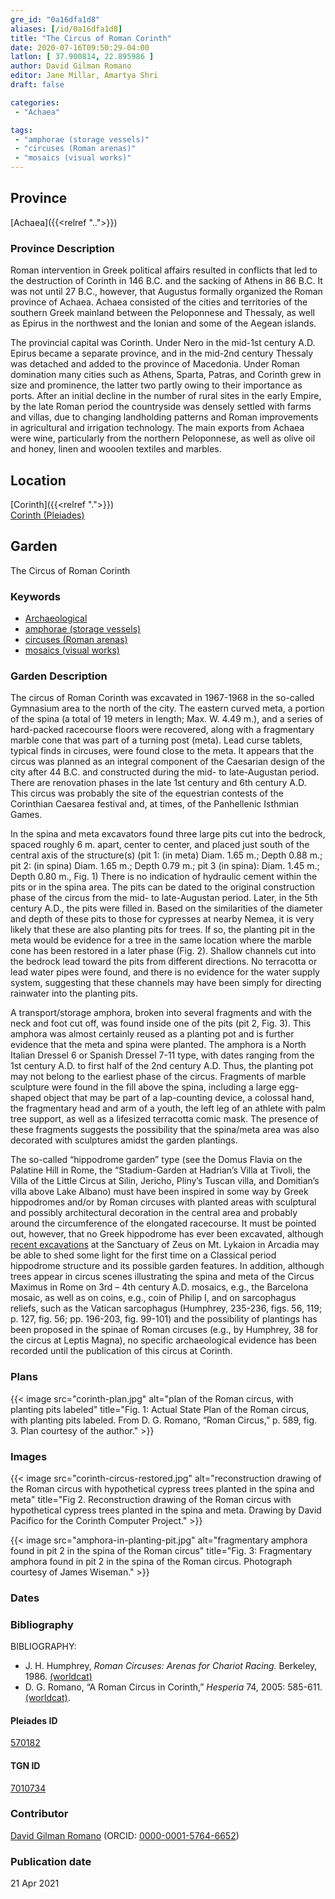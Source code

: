 ```yaml
---
gre_id: "0a16dfa1d8"
aliases: [/id/0a16dfa1d8]
title: "The Circus of Roman Corinth"
date: 2020-07-16T09:50:29-04:00
latlon: [ 37.900814, 22.895986 ]
author: David Gilman Romano
editor: Jane Millar, Amartya Shri
draft: false

categories:
 - "Achaea"

tags:
 - "amphorae (storage vessels)"
 - "circuses (Roman arenas)"
 - "mosaics (visual works)"
---
```


## Province

[Achaea]({{<relref "..">}})

### Province Description

Roman intervention in Greek political affairs resulted in conflicts that led to the destruction of Corinth in 146 B.C. and the sacking of Athens in 86 B.C. It was not until 27 B.C., however, that Augustus formally organized the Roman province of Achaea. Achaea consisted of the cities and territories of the southern Greek mainland between the Peloponnese and Thessaly, as well as Epirus in the northwest and the Ionian and some of the Aegean islands.

The provincial capital was Corinth. Under Nero in the mid-1st century A.D. Epirus became a separate province, and in the mid-2nd century Thessaly was detached and added to the province of Macedonia. Under Roman domination many cities such as Athens, Sparta, Patras, and Corinth grew in size and prominence, the latter two partly owing to their importance as ports.  After an initial decline in the number of rural sites in the early Empire, by the late Roman period the countryside was densely settled with farms and villas, due to changing landholding patterns and Roman improvements in agricultural and irrigation technology. The main exports from Achaea were wine, particularly from the northern Peloponnese, as well as olive oil and honey, linen and wooolen textiles and marbles.

## Location

[Corinth]({{<relref ".">}}) \
[Corinth (Pleiades)](https://pleiades.stoa.org/places/570182)

<!--### Location Description-->

<!-- LEAVE THIS BLANK FOR NOW -->

<!--## Sublocation-->

<!--
[AREA WITHIN LOCATION, LIKE “PALATINE HILL”](GEOREFERENCE LINK)
A sublocation is any area larger than an individual garden, but located within a location. I would always try to include a link to a controlled vocabulary here if possible. This ID may well be different from the Garden ID, e.g., Pompeii versus a Garden in one of the houses which has its own Pleiades ID.
-->

<!--### Sublocation Description-->

<!-- DESCRIPTION -->

## Garden

The Circus of Roman Corinth

### Keywords

- [Archaeological](#)
- [amphorae (storage vessels)](http://vocab.getty.edu/page/aat/300148696)
- [circuses (Roman arenas)](http://vocab.getty.edu/page/aat/300007255)
- [mosaics (visual works)](http://vocab.getty.edu/page/aat/300015342)

### Garden Description

The circus of Roman Corinth was excavated in 1967-1968 in the so-called Gymnasium area to the north of the city. The eastern curved meta, a portion of the spina (a total of 19 meters in length; Max. W. 4.49 m.), and a series of hard-packed racecourse floors were recovered, along with a fragmentary marble cone that was part of a turning post (meta). Lead curse tablets, typical finds in circuses, were found close to the meta. It appears that the circus was planned as an integral component of the Caesarian design of the city after 44 B.C. and constructed during the mid- to late-Augustan period. There are renovation phases in the late 1st century and 6th century A.D. This circus was probably the site of the equestrian contests of the Corinthian Caesarea festival and, at times, of the Panhellenic Isthmian Games.

In the spina and meta excavators found three large pits cut into the bedrock, spaced roughly 6 m. apart, center to center, and placed just south of the central axis of the structure(s) (pit 1: (in meta) Diam. 1.65 m.; Depth 0.88 m.; pit 2: (in spina) Diam. 1.65 m.; Depth 0.79 m.; pit 3 (in spina): Diam. 1.45 m.; Depth 0.80 m., Fig. 1) There is no indication of hydraulic cement within the pits or in the spina area. The pits can be dated to the original construction phase of the circus from the mid- to late-Augustan period. Later, in the 5th century A.D., the pits were filled in.  Based on the similarities of the diameter and depth of these pits to those for cypresses at nearby Nemea, it is very likely that these are also planting pits for trees. If so, the planting pit in the meta would be evidence for a tree in the same location where the marble cone has been restored in a later phase (Fig. 2). Shallow channels cut into the bedrock lead toward the pits from different directions. No terracotta or lead water pipes were found, and there is no evidence for the water supply system, suggesting that these channels may have been simply for directing rainwater into the planting pits.

A transport/storage amphora, broken into several fragments and with the neck and foot cut off, was found inside one of the pits (pit 2, Fig. 3).  This amphora was almost certainly reused as a planting pot and is further evidence that the meta and spina were planted. The amphora is a North Italian Dressel 6 or Spanish Dressel 7-11 type, with dates ranging from the 1st century A.D. to first half of the 2nd century A.D. Thus, the planting pot may not belong to the earliest phase of the circus.
Fragments of marble sculpture were found in the fill above the spina, including a large egg-shaped object that may be part of a lap-counting device, a colossal hand, the fragmentary head and arm of a youth, the left leg of an athlete with palm tree support, as well as a lifesized terracotta comic mask. The presence of these fragments suggests the possibility that the spina/meta area was also decorated with sculptures amidst the garden plantings.

The so-called “hippodrome garden” type (see the Domus Flavia on the Palatine Hill in Rome, the “Stadium-Garden at Hadrian’s Villa at Tivoli, the Villa of the Little Circus at Silin, Jericho, Pliny’s Tuscan villa, and Domitian’s villa above Lake Albano) must have been inspired in some way by Greek hippodromes and/or by Roman circuses with planted areas with sculptural and possibly architectural decoration in the central area and probably around the circumference of the elongated racecourse. It must be pointed out, however, that no Greek hippodrome has ever been excavated, although [recent excavations](http://lykaionexcavation.org) at the Sanctuary of Zeus on Mt. Lykaion in Arcadia may be able to shed some light for the first time on a Classical period hippodrome structure and its possible garden features. In addition, although trees appear in circus scenes illustrating the spina and meta of the Circus Maximus in Rome on 3rd – 4th century A.D. mosaics, e.g., the Barcelona mosaic, as well as on coins, e.g., coin of Philip I, and on sarcophagus reliefs, such as the Vatican sarcophagus (Humphrey, 235-236, figs. 56, 119; p. 127, fig. 56; pp. 196-203, fig. 99-101) and the possibility of plantings has been proposed in the spinae of Roman circuses (e.g., by Humphrey, 38 for the circus at Leptis Magna), no specific archaeological evidence has been recorded until the publication of this circus at Corinth.

<!--### Maps-->

<!--
{{< image src="image_name.ext" alt="alt_text" title="CAPTION" >}}
-->

### Plans

{{< image src="corinth-plan.jpg" alt="plan of the Roman circus, with planting pits labeled" title="Fig. 1: Actual State Plan of the Roman circus, with planting pits labeled. From D. G. Romano, “Roman Circus,” p. 589, fig. 3. Plan courtesy of the author." >}}

### Images

{{< image src="corinth-circus-restored.jpg" alt="reconstruction drawing of the Roman circus with hypothetical cypress trees planted in the spina and meta" title="Fig 2. Reconstruction drawing of the Roman circus with hypothetical cypress trees planted in the spina and meta. Drawing by David Pacifico for the Corinth Computer Project." >}}

{{< image src="amphora-in-planting-pit.jpg" alt="fragmentary amphora found in pit 2 in the spina of the Roman circus" title="Fig. 3: Fragmentary amphora found in pit 2 in the spina of the Roman circus. Photograph courtesy of James Wiseman." >}}

### Dates
<!-- Format: For now, include dates exactly as written in the document. We will revisit the question of date formatting once more data have been collected. -->
<!-- If no date, use "unspecified" -->

### Bibliography

BIBLIOGRAPHY:
* J. H. Humphrey, *Roman Circuses: Arenas for Chariot Racing.* Berkeley, 1986. [(worldcat)](http://www.worldcat.org/oclc/299732316)
* D. G. Romano, “A Roman Circus in Corinth,” *Hesperia* 74, 2005: 585-611. [(worldcat)](http://www.worldcat.org/oclc/359326258).

<!--#### Periodo ID-->

<!-- [PERIODO_ID](https://pleiades.stoa.org/places/PLEIADES_ID) -->

#### Pleiades ID

[570182](https://pleiades.stoa.org/places/570182)

#### TGN ID

[7010734](http://vocab.getty.edu/page/tgn/7010734)

### Contributor

[David Gilman Romano](https://anthropology.arizona.edu/user/david-gilman-romano) (ORCID: [0000-0001-5764-6652](https://orcid.org/0000-0001-5764-6652))

### Publication date

21 Apr 2021

<!--### Related articles-->

<!-- Links to other related articles. Leave blank for now -->
